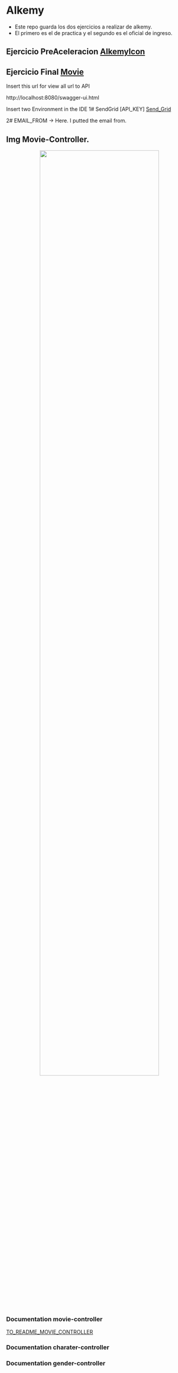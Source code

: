 # Alkemy
- Este repo guarda los dos ejercicios a realizar de alkemy. <br/>
- El primero es el de practica y el segundo es el oficial de ingreso.
## Ejercicio PreAceleracion [AlkemyIcon](https://github.com/valenchu/Alkemy/tree/main/AlkemyIcon)
## Ejercicio Final [Movie](https://github.com/valenchu/Alkemy/tree/main/Movie)



Insert this url for view all url to API 

http://localhost:8080/swagger-ui.html

Insert two Environment in the IDE
1# SendGrid [API_KEY]  [Send_Grid](https://sendgrid.com/ "Send_Grid")

2# EMAIL_FROM -> Here. I putted the email from.


## Img Movie-Controller.

<div align="center">
<img src="https://i.imgur.com/rtgdQS4.png" width="80%" height="80%"/>
</div>

### Documentation movie-controller

[TO_README_MOVIE_CONTROLLER](https://github.com/valenchu/Pre-aceleracion-Valentin-Cassino/blob/main/Movie/src/main/resources/templates/Documentation/Movie-Controller/ReadmeMovieController.md)

### Documentation charater-controller

### Documentation gender-controller
